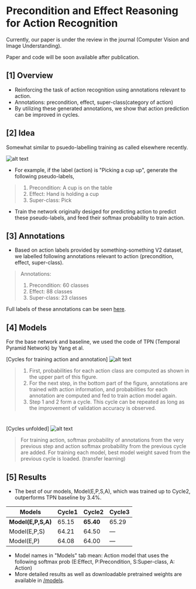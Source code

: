 # Precondition and Effect Reasoning for Action Recognition
Currently, our paper is under the review in the journal (Computer Vision and Image Understanding).

Paper and code will be soon available after publication.

## [1] Overview
- Reinforcing the task of action recognition using annotations relevant to action.
- Annotations: precondition, effect, super-class(category of action)
- By utilizing these generated annotations, we show that action prediction can be improved in cycles.

## [2] Idea
Somewhat similar to psuedo-labelling training as called elsewhere recently.

![alt text](https://github.com/kaiyoo/Precondition-and-Effect-Reasoning-for-Action-Recognition/blob/main/img/front_page.PNG?raw=true)

- For example, if the label (action) is "Picking a cup up", generate the following pseudo-labels,
> 1) Precondition: A cup is on the table
> 2) Effect: Hand is holding a cup
> 3) Super-class: Pick
- Train the network originally desiged for predicting action to predict these pseudo-labels, and feed their softmax probability to train action. 

## [3] Annotations
- Based on action labels provided by something-something V2 dataset, we labelled following annotations relevant to action (precondition, effect, super-class).
 
> Annotations:
> 1) Precondition: 60 classes
> 2) Effect: 88 classes
> 3) Super-class: 23 classes
>

Full labels of these annotations can be seen [here](https://docs.google.com/spreadsheets/d/1L3YeTIQuzGcXsW92mC1ALrSRtj0_g6CTsMjay0XaYS0/edit?usp=sharing).



## [4] Models
For the base network and baseline, we used the code of TPN (Temporal Pyramid Network) by Yang et al.

[Cycles for training action and annotation]
![alt text](https://github.com/kaiyoo/Precondition-and-Effect-Reasoning-for-Action-Recognition/blob/main/img/main_cycle.PNG?raw=true)
> 1) First, probabilities for each action class are computed as shown in the upper part of this figure. 
> 2) For the next step, in the bottom part of the figure, annotations are trained with action information, and probabilities for each annotation are computed and fed to train action model again. 
> 3) Step 1 and 2 form a cycle. This cycle can be repeated as long as the improvement of validation accuracy is observed.

#

[Cycles unfolded]
![alt text](https://github.com/kaiyoo/Precondition-and-Effect-Reasoning-for-Action-Recognition/blob/main/img/cycle_unfolded.PNG?raw=true)
> For training action, softmax probability of annotations from the very previous step and action softmax probability from the previous cycle are added. 
> For training each model, best model weight saved from the previous cycle is loaded. (transfer learning) 


## [5] Results
- The best of our models, Model(E,P,S,A), which was trained up to Cycle2, outperforms TPN baseline by 3.4%.

Models | Cycle1 | Cycle2 | Cycle3
--- | --- | --- | ---
<b>Model(E,P,S,A)</b>  | 65.15 | <b>65.40</b>  | 65.29 | 
Model(E,P,S)  | 64.21 | 64.50 | —
Model(E,P) | 64.08 | 64.00 | —

- Model names in "Models" tab mean: Action model that uses the following softmax prob (E:Effect, P:Precondition, S:Super-class, A: Action)
- More detailed results as well as downloadable pretrained weights are available in [/models](/models).

